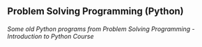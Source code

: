 ## Problem Solving Programming (Python)
###### Some old Python programs from Problem Solving Programming - Introduction to Python Course
